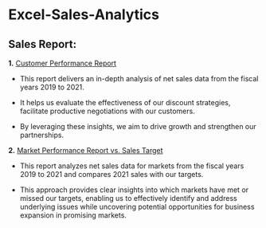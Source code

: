 # Excel-Sales-Analytics

## Sales Report:

**1.** [Customer Performance Report](https://github.com/RajanKumar-787/Excel-Sales-Analytics/blob/main/Customer%20Performance%20Report.pdf)

- This report delivers an in-depth analysis of net sales data from the fiscal years 2019 to 2021.

- It helps us evaluate the effectiveness of our discount strategies, facilitate productive negotiations with our customers.

- By leveraging these insights, we aim to drive growth and strengthen our partnerships.

**2.** [Market Performance Report vs. Sales Target](https://github.com/RajanKumar-787/Excel-Sales-Analytics/blob/main/Market%20Performance%20Report%20vs.%20Sales%20Target.pdf)

- This report analyzes net sales data for markets from the fiscal years 2019 to 2021 and compares 2021 sales with our targets.

- This approach provides clear insights into which markets have met or missed our targets, enabling us to effectively identify and 
address underlying issues while uncovering potential opportunities for business expansion in promising markets.
